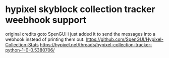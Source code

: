 # hypixel skyblock collection tracker weebhook support
original credits goto SpenGUI i just added it to send the messages into a webhook instead of printing them out.
https://github.com/SpenGUI/Hypixel-Collection-Stats
https://hypixel.net/threads/hypixel-collection-tracker-python-1-0-0.5380706/

